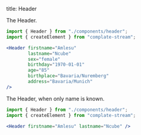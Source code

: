 title: Header

The Header.

```jsx
import { Header } from "./components/header";
import { createElement } from "complate-stream";

<Header firstname="Amlesu"
        lastname="Ncube"
        sex="female"
        birthday="1970-01-01"
        age="85"
        birthplace="Bavaria/Nuremberg"
        address="Bavaria/Munich" 
/>
```

The Header, when only name is known.

```jsx
import { Header } from "./components/header";
import { createElement } from "complate-stream";

<Header firstname="Amlesu" lastname="Ncube" />
```
